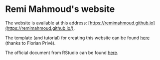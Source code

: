 # Remi Mahmoud's website

The website is available at this address: [https://remimahmoud.github.io](https://remimahmoud.github.io/).

The template (and tutorial) for creating this website can be found [here](https://github.com/privefl/rmarkdown-website-template) (thanks to Florian Privé).

The official document from RStudio can be found [here](http://rmarkdown.rstudio.com/rmarkdown_websites.html).
